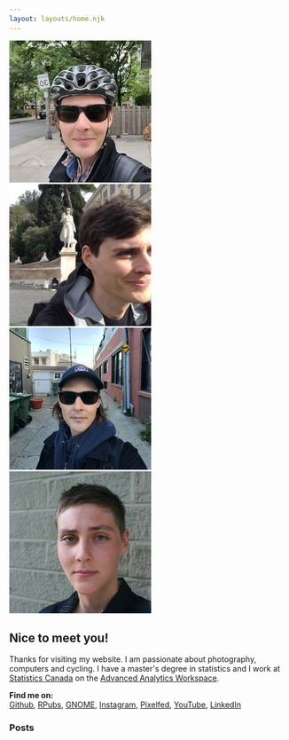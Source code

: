 ```yaml
---
layout: layouts/home.njk
---
```


<div class="margin-bottom">
    <div class="responsive">
        <div class="gallery">
            <img src="img/profile.jpg" alt="Me!">
        </div>
    </div>
    <div class="responsive">
        <div class="gallery">
            <img src="img/profile-2.jpg" alt="Me!">
        </div>
    </div>
    <div class="responsive">
        <div class="gallery">
            <img src="img/profile-3.jpg" alt="Me!">
        </div>
    </div>
    <div class="responsive">
        <div class="gallery">
            <img src="img/profile-4.jpg" alt="Me!">
        </div>
    </div>
</div>

## Nice to meet you!

Thanks for visiting my website. I am passionate about photography, computers and cycling. I have a master's degree in statistics and I work at <a href="https://www150.statcan.gc.ca/n1/en/type/data">Statistics Canada</a> on the <a href="https://github.com/statcan/aaw">Advanced Analytics Workspace</a>.

<p>
    <strong>Find me on: &nbsp;</strong>
    <br>
    <!-- <a href="https://bryanpaget.medium.com/">Medium</a>, -->
    <a href="https://github.com/bryanpaget">Github</a>,
    <a href="https://rpubs.com/bryanpaget">RPubs</a>,
    <a href="https://gitlab.gnome.org/bryanpaget">GNOME</a>,
    <a href="https://www.instagram.com/bryanpaget/">Instagram</a>,
    <a href="https://pixelfed.social/bryanpaget">Pixelfed</a>,
    <a href="https://www.youtube.com/channel/UCXyqeZK2jdGSAiGIuUKVNvA">YouTube</a>,
    <a href="https://www.linkedin.com/in/bryanpaget/">LinkedIn</a>
    <!-- <a href="https://bryanpaget.tumblr.com/">Tumblr</a> -->
</p>

### Posts
